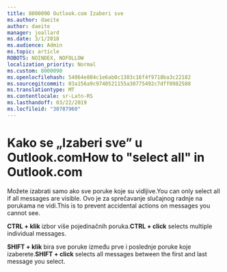 ```yaml
---
title: 8000090 Outlook.com Izaberi sve
ms.author: daeite
author: daeite
manager: joallard
ms.date: 3/1/2018
ms.audience: Admin
ms.topic: article
ROBOTS: NOINDEX, NOFOLLOW
localization_priority: Normal
ms.custom: 8000090
ms.openlocfilehash: 54064e804c1e6ab0c1303c16f4f9718ba3c22182
ms.sourcegitcommit: 03a156a9c9740521155a30775492c7dff0982588
ms.translationtype: MT
ms.contentlocale: sr-Latn-RS
ms.lasthandoff: 03/22/2019
ms.locfileid: "30787960"
---
```

# <a name="how-to-select-all-in-outlookcom"></a><span data-ttu-id="f743f-102">Kako se „Izaberi sve” u Outlook.com</span><span class="sxs-lookup"><span data-stu-id="f743f-102">How to "select all" in Outlook.com</span></span>

<span data-ttu-id="f743f-103">Možete izabrati samo ako sve poruke koje su vidljive.</span><span class="sxs-lookup"><span data-stu-id="f743f-103">You can only select all if all messages are visible.</span></span> <span data-ttu-id="f743f-104">Ovo je za sprečavanje slučajnog radnje na porukama ne vidi.</span><span class="sxs-lookup"><span data-stu-id="f743f-104">This is to prevent accidental actions on messages you cannot see.</span></span>

<span data-ttu-id="f743f-105">**CTRL + klik** izbor više pojedinačnih poruka.</span><span class="sxs-lookup"><span data-stu-id="f743f-105">**CTRL + click** selects multiple individual messages.</span></span>

<span data-ttu-id="f743f-106">**SHIFT + klik** bira sve poruke između prve i poslednje poruke koje izaberete.</span><span class="sxs-lookup"><span data-stu-id="f743f-106">**SHIFT + click** selects all messages between the first and last message you select.</span></span>